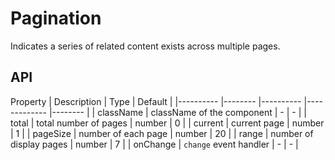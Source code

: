 # Pagination

Indicates a series of related content exists across multiple pages. 

<Demos />

## API

Property    | Description    | Type      | Default   |
|---------- |-------- |---------- |-------------  |-------- |
| className | className of the component | - | - |
| total     | total number of pages   | number  | 0  |
| current   | current page   | number | 1  |
| pageSize  | number of each page | number  |  20  |
| range  | number of display pages | number  |  7  |
| onChange | `change` event handler | - | - |